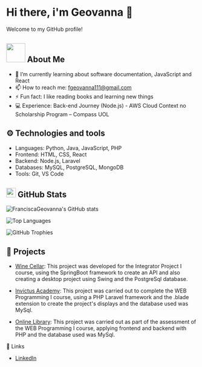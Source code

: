 # Hi there, i'm Geovanna 👋

Welcome to my GitHub profile!

## <img src="https://media.giphy.com/media/mGcNjsfWAjY5AEZNw6/giphy.gif" width="50"> About Me

- 🌱 I’m currently learning about software documentation, JavaScript and React
- 📫 How to reach me: [fgeovanna111@gmail.com](mailto:fgeovanna111@gmail.com)
- ⚡ Fun fact: I like reading books and learning new things
- 💻 Experience: Back-end Journey (Node.js) - AWS Cloud Context no Scholarship Program – Compass UOL

## ⚙️ Technologies and tools 

- Languages: Python, Java, JavaScript, PHP
- Frontend: HTML, CSS, React
- Backend: Node.js, Laravel
- Databases: MySQL, PostgreSQL, MongoDB
- Tools: Git, VS Code

## <img src='https://media1.giphy.com/media/du3J3cXyzhj75IOgvA/giphy.gif?cid=ecf05e47x2g034i9pzwtzzsd3xgg2w9nr94t4tflbbgo3008&rid=giphy.gif' width='25' /> GitHub Stats

![FranciscaGeovanna's GitHub stats](https://github-readme-stats.vercel.app/api?username=FranciscaGeovanna&show_icons=true&theme=radical)

![Top Languages](https://github-readme-stats.vercel.app/api/top-langs/?username=FranciscaGeovanna&layout=compact&theme=radical)

![GitHub Trophies](https://github-profile-summary-cards.vercel.app/api/cards/profile-details?username=FranciscaGeovanna&theme=radical)

## 📂 Projects

- [Wine Cellar](https://github.com/FranciscaGeovanna/Wine-Cellar-Management): This project was developed for the Integrator Project I course, using the SpringBoot framework to create an API and also creating a desktop project using Swing and the PostgreSql database.

- [Invictus Academy](https://github.com/FranciscaGeovanna/Academia): This project was carried out to complete the WEB Programming I course, using a PHP Laravel framework and the .blade extension to create the project's displays and the database used was MySql.

- [Online Library](https://github.com/FranciscaGeovanna/Biblioteca-PWEBI): This project was carried out as part of the assessment of the WEB Programming I course, applying frontend and backend with PHP and the database used was MySql.

🔗 Links

- [LinkedIn](https://www.linkedin.com/in/geovanna-silva-a79ab4294/)
